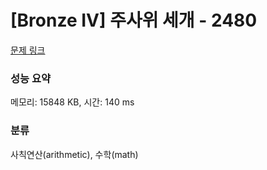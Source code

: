 # [Bronze IV] 주사위 세개 - 2480 

[문제 링크](https://www.acmicpc.net/problem/2480) 

### 성능 요약

메모리: 15848 KB, 시간: 140 ms

### 분류

사칙연산(arithmetic), 수학(math)

